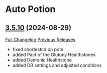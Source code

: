 # Auto Potion

## [3.5.10](https://github.com/ollidiemaus/AutoPotion/tree/3.5.10) (2024-08-29)
[Full Changelog](https://github.com/ollidiemaus/AutoPotion/compare/3.5.9...3.5.10) [Previous Releases](https://github.com/ollidiemaus/AutoPotion/releases)

- fixed shortestcd on pots  
- added Pact of the Glutony Healthstones  
- added Demonic Healthstone  
- added DB settings and adjusted conditions  
